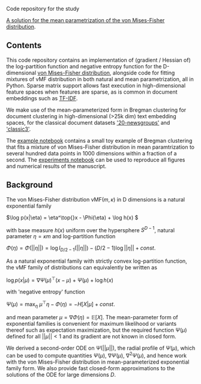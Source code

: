Code repository for the study

[A solution for the mean parametrization of the von Mises-Fisher distribution](https://arxiv.org/abs/2404.07358).

## Contents

This code repository contains an implementation of (gradient / Hessian of) the log-partition function and negative entropy function for the D-dimensional [von Mises-Fisher distribution](https://en.wikipedia.org/wiki/Von_Mises%E2%80%93Fisher_distribution), alongside code for fitting mixtures of vMF distribution in both natural and mean parametrization, all in Python. Sparse matrix support allows fast execution in high-dimensional feature spaces when features are sparse, as is common in document embeddings such as [TF-IDF](https://en.wikipedia.org/wiki/Tf%E2%80%93idf).   

We make use of the mean-parameterized form in Bregman clustering for document clustering in high-dimensional (>25k dim) text embedding spaces, for the classical document datasets ['20-newsgroups'](https://scikit-learn.org/0.19/datasets/twenty_newsgroups.html) and ['classic3'](http://ir.dcs.gla.ac.uk/resources/test_collections/).

The [example notebook](https://github.com/vmf-negentropy/vmf-negentropy/blob/master/example_bregman_clustering.ipynb) contains a small toy example of Bregman clustering that fits a mixture of von Mises-Fisher distribution in mean paramtrization to several hundred data points in $1000$ dimensions within a fraction of a second. 
The [experiments notebook](https://github.com/vmf-negentropy/vmf-negentropy/blob/master/experiments.ipynb) can be used to reproduce all figures and numerical results of the manuscript.


## Background

The von Mises-Fisher distribution vMF($m, \kappa)$ in D dimensions is a natural exponential family 

$\log p(x|\eta) = \eta^\top{}x - \Phi(\eta) + \log h(x) $

with base measure $h(x)$ uniform over the hypersphere $S^{D-1}$, natural parameter $\eta = \kappa m$ and log-partition function

$\Phi(\eta) = \Phi(||\eta||) = \log I_{D/2−1}(||\eta||) − (D/2 − 1) \log ||\eta|| + const.$

As a natural exponential family with strictly convex log-partition function, the vMF family of distributions can equivalently be written as 

$\log p(x|\mu) = \nabla{}\Psi(\mu)^\top{}(x - \mu) + \Psi(\mu) + \log h(x)$

with 'negative entropy' function 

$\Psi(\mu) = \max_\eta \ \mu^\top\eta - \Phi(\eta) = - H[X|\mu] + const.$ 

and mean parameter $\mu = \nabla\Phi(\eta) = \mathbb{E}[X]$. 
The mean-parameter form of exponential families is convenient for maximum likelihood or variants thereof such as expectation maximization, but the required function $\Psi(\mu)$ defined for all $||\mu|| < 1$ and its gradient are not known in closed form.

We derived a second-order ODE on $\Psi(||\mu||)$, the radial profile of $\Psi(\mu)$, which can be used to compute quantities $\Psi(\mu)$, $\nabla\Psi(\mu)$, $\nabla^2\Psi(\mu)$, and hence work with the von Mises-Fisher distribution in mean-parameterized exponential family form. We also provide fast closed-form approximations to the solutions of the ODE for large dimensions $D$.  
